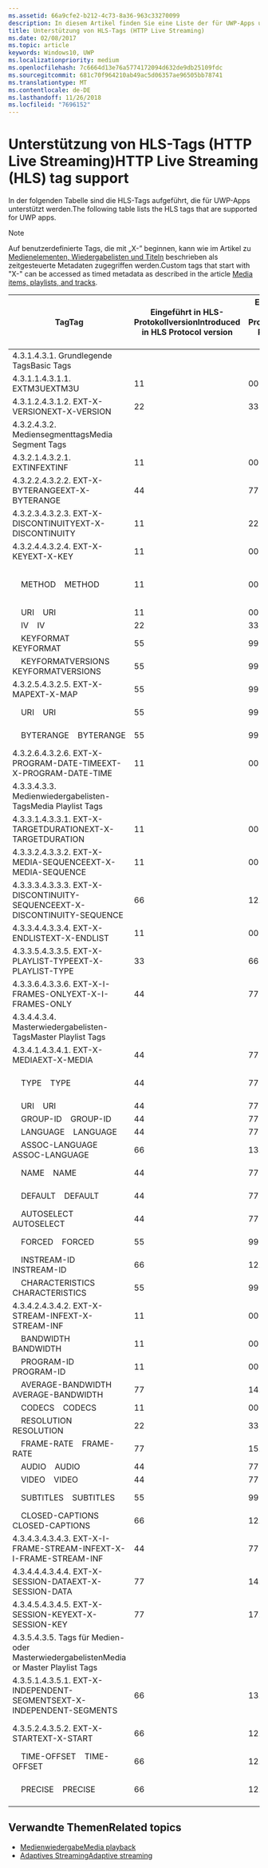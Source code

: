 ```yaml
---
ms.assetid: 66a9cfe2-b212-4c73-8a36-963c33270099
description: In diesem Artikel finden Sie eine Liste der für UWP-Apps unterstützten Tags für das HLS-Protokoll (HTTP Live Streaming).
title: Unterstützung von HLS-Tags (HTTP Live Streaming)
ms.date: 02/08/2017
ms.topic: article
keywords: Windows10, UWP
ms.localizationpriority: medium
ms.openlocfilehash: 7c6664d13e76a5774172094d632de9db25109fdc
ms.sourcegitcommit: 681c70f964210ab49ac5d06357ae96505bb78741
ms.translationtype: MT
ms.contentlocale: de-DE
ms.lasthandoff: 11/26/2018
ms.locfileid: "7696152"
---
```

# <a name="http-live-streaming-hls-tag-support"></a><span data-ttu-id="c95f7-104">Unterstützung von HLS-Tags (HTTP Live Streaming)</span><span class="sxs-lookup"><span data-stu-id="c95f7-104">HTTP Live Streaming (HLS) tag support</span></span>
<span data-ttu-id="c95f7-105">In der folgenden Tabelle sind die HLS-Tags aufgeführt, die für UWP-Apps unterstützt werden.</span><span class="sxs-lookup"><span data-stu-id="c95f7-105">The following table lists the HLS tags that are supported for UWP apps.</span></span>

> [!NOTE] 
> <span data-ttu-id="c95f7-106">Auf benutzerdefinierte Tags, die mit „X-” beginnen, kann wie im Artikel zu [Medienelementen, Wiedergabelisten und Titeln](media-playback-with-mediasource.md) beschrieben als zeitgesteuerte Metadaten zugegriffen werden.</span><span class="sxs-lookup"><span data-stu-id="c95f7-106">Custom tags that start with "X-" can be accessed as timed metadata as described in the article [Media items, playlists, and tracks](media-playback-with-mediasource.md).</span></span>

|<span data-ttu-id="c95f7-107">Tag</span><span class="sxs-lookup"><span data-stu-id="c95f7-107">Tag</span></span> |<span data-ttu-id="c95f7-108">Eingeführt in HLS-Protokollversion</span><span class="sxs-lookup"><span data-stu-id="c95f7-108">Introduced in HLS Protocol version</span></span>|<span data-ttu-id="c95f7-109">Entwurfsversion des HLS-Protokolldokuments</span><span class="sxs-lookup"><span data-stu-id="c95f7-109">HLS Protocol Document Draft Version</span></span>|<span data-ttu-id="c95f7-110">Erforderlich auf dem Client</span><span class="sxs-lookup"><span data-stu-id="c95f7-110">Required on Client</span></span>|<span data-ttu-id="c95f7-111">Juliversion von Windows 10</span><span class="sxs-lookup"><span data-stu-id="c95f7-111">July release of Windows 10</span></span>|<span data-ttu-id="c95f7-112">Windows 10, Version 1511</span><span class="sxs-lookup"><span data-stu-id="c95f7-112">Windows 10, Version 1511</span></span>|<span data-ttu-id="c95f7-113">Windows 10, Version 1607</span><span class="sxs-lookup"><span data-stu-id="c95f7-113">Windows 10, Version 1607</span></span> |
|---------------------|-----------|--------------|---------|--------------|-----|-----|
|<span data-ttu-id="c95f7-114">4.3.1.</span><span class="sxs-lookup"><span data-stu-id="c95f7-114">4.3.1.</span></span>  <span data-ttu-id="c95f7-115">Grundlegende Tags</span><span class="sxs-lookup"><span data-stu-id="c95f7-115">Basic Tags</span></span>                 |             |                   |         |             |     |    |
| <span data-ttu-id="c95f7-116">4.3.1.1.</span><span class="sxs-lookup"><span data-stu-id="c95f7-116">4.3.1.1.</span></span>  <span data-ttu-id="c95f7-117">EXTM3U</span><span class="sxs-lookup"><span data-stu-id="c95f7-117">EXTM3U</span></span> |<span data-ttu-id="c95f7-118">1</span><span class="sxs-lookup"><span data-stu-id="c95f7-118">1</span></span>|<span data-ttu-id="c95f7-119">0</span><span class="sxs-lookup"><span data-stu-id="c95f7-119">0</span></span>|<span data-ttu-id="c95f7-120">ERFORDERLICH</span><span class="sxs-lookup"><span data-stu-id="c95f7-120">REQUIRED</span></span>|<span data-ttu-id="c95f7-121">Unterstützt</span><span class="sxs-lookup"><span data-stu-id="c95f7-121">Supported</span></span>|<span data-ttu-id="c95f7-122">Unterstützt</span><span class="sxs-lookup"><span data-stu-id="c95f7-122">Supported</span></span>|<span data-ttu-id="c95f7-123">Unterstützt</span><span class="sxs-lookup"><span data-stu-id="c95f7-123">Supported</span></span>|
| <span data-ttu-id="c95f7-124">4.3.1.2.</span><span class="sxs-lookup"><span data-stu-id="c95f7-124">4.3.1.2.</span></span>  <span data-ttu-id="c95f7-125">EXT-X-VERSION</span><span class="sxs-lookup"><span data-stu-id="c95f7-125">EXT-X-VERSION</span></span> |<span data-ttu-id="c95f7-126">2</span><span class="sxs-lookup"><span data-stu-id="c95f7-126">2</span></span>|<span data-ttu-id="c95f7-127">3</span><span class="sxs-lookup"><span data-stu-id="c95f7-127">3</span></span>|<span data-ttu-id="c95f7-128">ERFORDERLICH</span><span class="sxs-lookup"><span data-stu-id="c95f7-128">REQUIRED</span></span>|<span data-ttu-id="c95f7-129">Unterstützt</span><span class="sxs-lookup"><span data-stu-id="c95f7-129">Supported</span></span>|<span data-ttu-id="c95f7-130">Unterstützt</span><span class="sxs-lookup"><span data-stu-id="c95f7-130">Supported</span></span>|<span data-ttu-id="c95f7-131">Unterstützt</span><span class="sxs-lookup"><span data-stu-id="c95f7-131">Supported</span></span>
|<span data-ttu-id="c95f7-132">4.3.2.</span><span class="sxs-lookup"><span data-stu-id="c95f7-132">4.3.2.</span></span>  <span data-ttu-id="c95f7-133">Mediensegmenttags</span><span class="sxs-lookup"><span data-stu-id="c95f7-133">Media Segment Tags</span></span>                 |             |                   |         |             |     |    | 
| <span data-ttu-id="c95f7-134">4.3.2.1.</span><span class="sxs-lookup"><span data-stu-id="c95f7-134">4.3.2.1.</span></span>  <span data-ttu-id="c95f7-135">EXTINF</span><span class="sxs-lookup"><span data-stu-id="c95f7-135">EXTINF</span></span>  |<span data-ttu-id="c95f7-136">1</span><span class="sxs-lookup"><span data-stu-id="c95f7-136">1</span></span>|<span data-ttu-id="c95f7-137">0</span><span class="sxs-lookup"><span data-stu-id="c95f7-137">0</span></span>|<span data-ttu-id="c95f7-138">ERFORDERLICH</span><span class="sxs-lookup"><span data-stu-id="c95f7-138">REQUIRED</span></span>|<span data-ttu-id="c95f7-139">Unterstützt</span><span class="sxs-lookup"><span data-stu-id="c95f7-139">Supported</span></span>|<span data-ttu-id="c95f7-140">Unterstützt</span><span class="sxs-lookup"><span data-stu-id="c95f7-140">Supported</span></span>|<span data-ttu-id="c95f7-141">Unterstützt</span><span class="sxs-lookup"><span data-stu-id="c95f7-141">Supported</span></span>
| <span data-ttu-id="c95f7-142">4.3.2.2.</span><span class="sxs-lookup"><span data-stu-id="c95f7-142">4.3.2.2.</span></span>  <span data-ttu-id="c95f7-143">EXT-X-BYTERANGE</span><span class="sxs-lookup"><span data-stu-id="c95f7-143">EXT-X-BYTERANGE</span></span> |<span data-ttu-id="c95f7-144">4</span><span class="sxs-lookup"><span data-stu-id="c95f7-144">4</span></span>|<span data-ttu-id="c95f7-145">7</span><span class="sxs-lookup"><span data-stu-id="c95f7-145">7</span></span>|<span data-ttu-id="c95f7-146">OPTIONAL</span><span class="sxs-lookup"><span data-stu-id="c95f7-146">OPTIONAL</span></span>|<span data-ttu-id="c95f7-147">Unterstützt</span><span class="sxs-lookup"><span data-stu-id="c95f7-147">Supported</span></span>|<span data-ttu-id="c95f7-148">Unterstützt</span><span class="sxs-lookup"><span data-stu-id="c95f7-148">Supported</span></span>|<span data-ttu-id="c95f7-149">Unterstützt</span><span class="sxs-lookup"><span data-stu-id="c95f7-149">Supported</span></span>|
| <span data-ttu-id="c95f7-150">4.3.2.3.</span><span class="sxs-lookup"><span data-stu-id="c95f7-150">4.3.2.3.</span></span>  <span data-ttu-id="c95f7-151">EXT-X-DISCONTINUITY</span><span class="sxs-lookup"><span data-stu-id="c95f7-151">EXT-X-DISCONTINUITY</span></span> |<span data-ttu-id="c95f7-152">1</span><span class="sxs-lookup"><span data-stu-id="c95f7-152">1</span></span>|<span data-ttu-id="c95f7-153">2</span><span class="sxs-lookup"><span data-stu-id="c95f7-153">2</span></span>|<span data-ttu-id="c95f7-154">OPTIONAL</span><span class="sxs-lookup"><span data-stu-id="c95f7-154">OPTIONAL</span></span>|<span data-ttu-id="c95f7-155">Unterstützt</span><span class="sxs-lookup"><span data-stu-id="c95f7-155">Supported</span></span>|<span data-ttu-id="c95f7-156">Unterstützt</span><span class="sxs-lookup"><span data-stu-id="c95f7-156">Supported</span></span>|<span data-ttu-id="c95f7-157">Unterstützt</span><span class="sxs-lookup"><span data-stu-id="c95f7-157">Supported</span></span>|
| <span data-ttu-id="c95f7-158">4.3.2.4.</span><span class="sxs-lookup"><span data-stu-id="c95f7-158">4.3.2.4.</span></span>  <span data-ttu-id="c95f7-159">EXT-X-KEY</span><span class="sxs-lookup"><span data-stu-id="c95f7-159">EXT-X-KEY</span></span> |<span data-ttu-id="c95f7-160">1</span><span class="sxs-lookup"><span data-stu-id="c95f7-160">1</span></span>|<span data-ttu-id="c95f7-161">0</span><span class="sxs-lookup"><span data-stu-id="c95f7-161">0</span></span>|<span data-ttu-id="c95f7-162">OPTIONAL</span><span class="sxs-lookup"><span data-stu-id="c95f7-162">OPTIONAL</span></span>|<span data-ttu-id="c95f7-163">Unterstützt</span><span class="sxs-lookup"><span data-stu-id="c95f7-163">Supported</span></span>|<span data-ttu-id="c95f7-164">Unterstützt</span><span class="sxs-lookup"><span data-stu-id="c95f7-164">Supported</span></span>|<span data-ttu-id="c95f7-165">Unterstützt</span><span class="sxs-lookup"><span data-stu-id="c95f7-165">Supported</span></span>|
|<span data-ttu-id="c95f7-166">&nbsp;&nbsp;&nbsp; METHOD</span><span class="sxs-lookup"><span data-stu-id="c95f7-166">&nbsp;&nbsp;&nbsp; METHOD</span></span>|<span data-ttu-id="c95f7-167">1</span><span class="sxs-lookup"><span data-stu-id="c95f7-167">1</span></span>|<span data-ttu-id="c95f7-168">0</span><span class="sxs-lookup"><span data-stu-id="c95f7-168">0</span></span>|<span data-ttu-id="c95f7-169">Attribut</span><span class="sxs-lookup"><span data-stu-id="c95f7-169">Attribute</span></span>|<span data-ttu-id="c95f7-170">„NONE, AES-128”</span><span class="sxs-lookup"><span data-stu-id="c95f7-170">"NONE, AES-128"</span></span>|<span data-ttu-id="c95f7-171">„NONE, AES-128”</span><span class="sxs-lookup"><span data-stu-id="c95f7-171">"NONE, AES-128"</span></span>|<span data-ttu-id="c95f7-172">„NONE, AES-128, SAMPLE-AES”</span><span class="sxs-lookup"><span data-stu-id="c95f7-172">"NONE, AES-128, SAMPLE-AES"</span></span>|
|<span data-ttu-id="c95f7-173">&nbsp;&nbsp;&nbsp; URI</span><span class="sxs-lookup"><span data-stu-id="c95f7-173">&nbsp;&nbsp;&nbsp; URI</span></span>|<span data-ttu-id="c95f7-174">1</span><span class="sxs-lookup"><span data-stu-id="c95f7-174">1</span></span>|<span data-ttu-id="c95f7-175">0</span><span class="sxs-lookup"><span data-stu-id="c95f7-175">0</span></span>|<span data-ttu-id="c95f7-176">Attribut</span><span class="sxs-lookup"><span data-stu-id="c95f7-176">Attribute</span></span>|<span data-ttu-id="c95f7-177">Unterstützt</span><span class="sxs-lookup"><span data-stu-id="c95f7-177">Supported</span></span>|<span data-ttu-id="c95f7-178">Unterstützt</span><span class="sxs-lookup"><span data-stu-id="c95f7-178">Supported</span></span>|<span data-ttu-id="c95f7-179">Unterstützt</span><span class="sxs-lookup"><span data-stu-id="c95f7-179">Supported</span></span>|
|<span data-ttu-id="c95f7-180">&nbsp;&nbsp;&nbsp; IV</span><span class="sxs-lookup"><span data-stu-id="c95f7-180">&nbsp;&nbsp;&nbsp; IV</span></span>|<span data-ttu-id="c95f7-181">2</span><span class="sxs-lookup"><span data-stu-id="c95f7-181">2</span></span>|<span data-ttu-id="c95f7-182">3</span><span class="sxs-lookup"><span data-stu-id="c95f7-182">3</span></span>|<span data-ttu-id="c95f7-183">Attribut</span><span class="sxs-lookup"><span data-stu-id="c95f7-183">Attribute</span></span>|<span data-ttu-id="c95f7-184">Unterstützt</span><span class="sxs-lookup"><span data-stu-id="c95f7-184">Supported</span></span>|<span data-ttu-id="c95f7-185">Unterstützt</span><span class="sxs-lookup"><span data-stu-id="c95f7-185">Supported</span></span>|<span data-ttu-id="c95f7-186">Unterstützt</span><span class="sxs-lookup"><span data-stu-id="c95f7-186">Supported</span></span>|
|<span data-ttu-id="c95f7-187">&nbsp;&nbsp;&nbsp; KEYFORMAT</span><span class="sxs-lookup"><span data-stu-id="c95f7-187">&nbsp;&nbsp;&nbsp; KEYFORMAT</span></span>|<span data-ttu-id="c95f7-188">5</span><span class="sxs-lookup"><span data-stu-id="c95f7-188">5</span></span>|<span data-ttu-id="c95f7-189">9</span><span class="sxs-lookup"><span data-stu-id="c95f7-189">9</span></span>|<span data-ttu-id="c95f7-190">Attribut</span><span class="sxs-lookup"><span data-stu-id="c95f7-190">Attribute</span></span>|<span data-ttu-id="c95f7-191">Nicht unterstützt</span><span class="sxs-lookup"><span data-stu-id="c95f7-191">Not Supported</span></span>|<span data-ttu-id="c95f7-192">Nicht unterstützt</span><span class="sxs-lookup"><span data-stu-id="c95f7-192">Not Supported</span></span>|<span data-ttu-id="c95f7-193">Nicht unterstützt</span><span class="sxs-lookup"><span data-stu-id="c95f7-193">Not Supported</span></span>|
|<span data-ttu-id="c95f7-194">&nbsp;&nbsp;&nbsp; KEYFORMATVERSIONS</span><span class="sxs-lookup"><span data-stu-id="c95f7-194">&nbsp;&nbsp;&nbsp; KEYFORMATVERSIONS</span></span>|<span data-ttu-id="c95f7-195">5</span><span class="sxs-lookup"><span data-stu-id="c95f7-195">5</span></span>|<span data-ttu-id="c95f7-196">9</span><span class="sxs-lookup"><span data-stu-id="c95f7-196">9</span></span>|<span data-ttu-id="c95f7-197">Attribut</span><span class="sxs-lookup"><span data-stu-id="c95f7-197">Attribute</span></span>|<span data-ttu-id="c95f7-198">Nicht unterstützt</span><span class="sxs-lookup"><span data-stu-id="c95f7-198">Not Supported</span></span>|<span data-ttu-id="c95f7-199">Nicht unterstützt</span><span class="sxs-lookup"><span data-stu-id="c95f7-199">Not Supported</span></span>|<span data-ttu-id="c95f7-200">Nicht unterstützt</span><span class="sxs-lookup"><span data-stu-id="c95f7-200">Not Supported</span></span>|
| <span data-ttu-id="c95f7-201">4.3.2.5.</span><span class="sxs-lookup"><span data-stu-id="c95f7-201">4.3.2.5.</span></span>  <span data-ttu-id="c95f7-202">EXT-X-MAP</span><span class="sxs-lookup"><span data-stu-id="c95f7-202">EXT-X-MAP</span></span> |<span data-ttu-id="c95f7-203">5</span><span class="sxs-lookup"><span data-stu-id="c95f7-203">5</span></span>|<span data-ttu-id="c95f7-204">9</span><span class="sxs-lookup"><span data-stu-id="c95f7-204">9</span></span>|<span data-ttu-id="c95f7-205">OPTIONAL</span><span class="sxs-lookup"><span data-stu-id="c95f7-205">OPTIONAL</span></span>|<span data-ttu-id="c95f7-206">Nicht unterstützt</span><span class="sxs-lookup"><span data-stu-id="c95f7-206">Not Supported</span></span>|<span data-ttu-id="c95f7-207">Nicht unterstützt</span><span class="sxs-lookup"><span data-stu-id="c95f7-207">Not Supported</span></span>|<span data-ttu-id="c95f7-208">Nicht unterstützt</span><span class="sxs-lookup"><span data-stu-id="c95f7-208">Not Supported</span></span>|
|<span data-ttu-id="c95f7-209">&nbsp;&nbsp;&nbsp; URI</span><span class="sxs-lookup"><span data-stu-id="c95f7-209">&nbsp;&nbsp;&nbsp; URI</span></span>|<span data-ttu-id="c95f7-210">5</span><span class="sxs-lookup"><span data-stu-id="c95f7-210">5</span></span>|<span data-ttu-id="c95f7-211">9</span><span class="sxs-lookup"><span data-stu-id="c95f7-211">9</span></span>|<span data-ttu-id="c95f7-212">Attribut</span><span class="sxs-lookup"><span data-stu-id="c95f7-212">Attribute</span></span>|<span data-ttu-id="c95f7-213">Nicht unterstützt</span><span class="sxs-lookup"><span data-stu-id="c95f7-213">Not Supported</span></span>|<span data-ttu-id="c95f7-214">Nicht unterstützt</span><span class="sxs-lookup"><span data-stu-id="c95f7-214">Not Supported</span></span>|<span data-ttu-id="c95f7-215">Nicht unterstützt</span><span class="sxs-lookup"><span data-stu-id="c95f7-215">Not Supported</span></span>|
|<span data-ttu-id="c95f7-216">&nbsp;&nbsp;&nbsp; BYTERANGE</span><span class="sxs-lookup"><span data-stu-id="c95f7-216">&nbsp;&nbsp;&nbsp; BYTERANGE</span></span>|<span data-ttu-id="c95f7-217">5</span><span class="sxs-lookup"><span data-stu-id="c95f7-217">5</span></span>|<span data-ttu-id="c95f7-218">9</span><span class="sxs-lookup"><span data-stu-id="c95f7-218">9</span></span>|<span data-ttu-id="c95f7-219">Attribut</span><span class="sxs-lookup"><span data-stu-id="c95f7-219">Attribute</span></span>|<span data-ttu-id="c95f7-220">Nicht unterstützt</span><span class="sxs-lookup"><span data-stu-id="c95f7-220">Not Supported</span></span>|<span data-ttu-id="c95f7-221">Nicht unterstützt</span><span class="sxs-lookup"><span data-stu-id="c95f7-221">Not Supported</span></span>|<span data-ttu-id="c95f7-222">Nicht unterstützt</span><span class="sxs-lookup"><span data-stu-id="c95f7-222">Not Supported</span></span>|
| <span data-ttu-id="c95f7-223">4.3.2.6.</span><span class="sxs-lookup"><span data-stu-id="c95f7-223">4.3.2.6.</span></span>  <span data-ttu-id="c95f7-224">EXT-X-PROGRAM-DATE-TIME</span><span class="sxs-lookup"><span data-stu-id="c95f7-224">EXT-X-PROGRAM-DATE-TIME</span></span> |<span data-ttu-id="c95f7-225">1</span><span class="sxs-lookup"><span data-stu-id="c95f7-225">1</span></span>|<span data-ttu-id="c95f7-226">0</span><span class="sxs-lookup"><span data-stu-id="c95f7-226">0</span></span>|<span data-ttu-id="c95f7-227">OPTIONAL</span><span class="sxs-lookup"><span data-stu-id="c95f7-227">OPTIONAL</span></span>|<span data-ttu-id="c95f7-228">Nicht unterstützt</span><span class="sxs-lookup"><span data-stu-id="c95f7-228">Not Supported</span></span>|<span data-ttu-id="c95f7-229">Nicht unterstützt</span><span class="sxs-lookup"><span data-stu-id="c95f7-229">Not Supported</span></span>|<span data-ttu-id="c95f7-230">Nicht unterstützt</span><span class="sxs-lookup"><span data-stu-id="c95f7-230">Not Supported</span></span>|
|<span data-ttu-id="c95f7-231">4.3.3.</span><span class="sxs-lookup"><span data-stu-id="c95f7-231">4.3.3.</span></span>  <span data-ttu-id="c95f7-232">Medienwiedergabelisten-Tags</span><span class="sxs-lookup"><span data-stu-id="c95f7-232">Media Playlist Tags</span></span>                 |             |                   |         |             |     |    | 
| <span data-ttu-id="c95f7-233">4.3.3.1.</span><span class="sxs-lookup"><span data-stu-id="c95f7-233">4.3.3.1.</span></span>  <span data-ttu-id="c95f7-234">EXT-X-TARGETDURATION</span><span class="sxs-lookup"><span data-stu-id="c95f7-234">EXT-X-TARGETDURATION</span></span>  |<span data-ttu-id="c95f7-235">1</span><span class="sxs-lookup"><span data-stu-id="c95f7-235">1</span></span>|<span data-ttu-id="c95f7-236">0</span><span class="sxs-lookup"><span data-stu-id="c95f7-236">0</span></span>|<span data-ttu-id="c95f7-237">ERFORDERLICH</span><span class="sxs-lookup"><span data-stu-id="c95f7-237">REQUIRED</span></span>|<span data-ttu-id="c95f7-238">Unterstützt</span><span class="sxs-lookup"><span data-stu-id="c95f7-238">Supported</span></span>|<span data-ttu-id="c95f7-239">Unterstützt</span><span class="sxs-lookup"><span data-stu-id="c95f7-239">Supported</span></span>|<span data-ttu-id="c95f7-240">Unterstützt</span><span class="sxs-lookup"><span data-stu-id="c95f7-240">Supported</span></span>|
| <span data-ttu-id="c95f7-241">4.3.3.2.</span><span class="sxs-lookup"><span data-stu-id="c95f7-241">4.3.3.2.</span></span>  <span data-ttu-id="c95f7-242">EXT-X-MEDIA-SEQUENCE</span><span class="sxs-lookup"><span data-stu-id="c95f7-242">EXT-X-MEDIA-SEQUENCE</span></span>  |<span data-ttu-id="c95f7-243">1</span><span class="sxs-lookup"><span data-stu-id="c95f7-243">1</span></span>|<span data-ttu-id="c95f7-244">0</span><span class="sxs-lookup"><span data-stu-id="c95f7-244">0</span></span>|<span data-ttu-id="c95f7-245">OPTIONAL</span><span class="sxs-lookup"><span data-stu-id="c95f7-245">OPTIONAL</span></span>|<span data-ttu-id="c95f7-246">Unterstützt</span><span class="sxs-lookup"><span data-stu-id="c95f7-246">Supported</span></span>|<span data-ttu-id="c95f7-247">Unterstützt</span><span class="sxs-lookup"><span data-stu-id="c95f7-247">Supported</span></span>|<span data-ttu-id="c95f7-248">Unterstützt</span><span class="sxs-lookup"><span data-stu-id="c95f7-248">Supported</span></span>|
| <span data-ttu-id="c95f7-249">4.3.3.3.</span><span class="sxs-lookup"><span data-stu-id="c95f7-249">4.3.3.3.</span></span>  <span data-ttu-id="c95f7-250">EXT-X-DISCONTINUITY-SEQUENCE</span><span class="sxs-lookup"><span data-stu-id="c95f7-250">EXT-X-DISCONTINUITY-SEQUENCE</span></span>|<span data-ttu-id="c95f7-251">6</span><span class="sxs-lookup"><span data-stu-id="c95f7-251">6</span></span>|<span data-ttu-id="c95f7-252">12</span><span class="sxs-lookup"><span data-stu-id="c95f7-252">12</span></span>|<span data-ttu-id="c95f7-253">OPTIONAL</span><span class="sxs-lookup"><span data-stu-id="c95f7-253">OPTIONAL</span></span>|<span data-ttu-id="c95f7-254">Nicht unterstützt</span><span class="sxs-lookup"><span data-stu-id="c95f7-254">Not Supported</span></span>|<span data-ttu-id="c95f7-255">Nicht unterstützt</span><span class="sxs-lookup"><span data-stu-id="c95f7-255">Not Supported</span></span>|<span data-ttu-id="c95f7-256">Nicht unterstützt</span><span class="sxs-lookup"><span data-stu-id="c95f7-256">Not Supported</span></span>|
| <span data-ttu-id="c95f7-257">4.3.3.4.</span><span class="sxs-lookup"><span data-stu-id="c95f7-257">4.3.3.4.</span></span>  <span data-ttu-id="c95f7-258">EXT-X-ENDLIST</span><span class="sxs-lookup"><span data-stu-id="c95f7-258">EXT-X-ENDLIST</span></span> |<span data-ttu-id="c95f7-259">1</span><span class="sxs-lookup"><span data-stu-id="c95f7-259">1</span></span>|<span data-ttu-id="c95f7-260">0</span><span class="sxs-lookup"><span data-stu-id="c95f7-260">0</span></span>|<span data-ttu-id="c95f7-261">OPTIONAL</span><span class="sxs-lookup"><span data-stu-id="c95f7-261">OPTIONAL</span></span>|<span data-ttu-id="c95f7-262">Unterstützt</span><span class="sxs-lookup"><span data-stu-id="c95f7-262">Supported</span></span>|<span data-ttu-id="c95f7-263">Unterstützt</span><span class="sxs-lookup"><span data-stu-id="c95f7-263">Supported</span></span>|<span data-ttu-id="c95f7-264">Unterstützt</span><span class="sxs-lookup"><span data-stu-id="c95f7-264">Supported</span></span>|
| <span data-ttu-id="c95f7-265">4.3.3.5.</span><span class="sxs-lookup"><span data-stu-id="c95f7-265">4.3.3.5.</span></span>  <span data-ttu-id="c95f7-266">EXT-X-PLAYLIST-TYPE</span><span class="sxs-lookup"><span data-stu-id="c95f7-266">EXT-X-PLAYLIST-TYPE</span></span> |<span data-ttu-id="c95f7-267">3</span><span class="sxs-lookup"><span data-stu-id="c95f7-267">3</span></span>|<span data-ttu-id="c95f7-268">6</span><span class="sxs-lookup"><span data-stu-id="c95f7-268">6</span></span>|<span data-ttu-id="c95f7-269">OPTIONAL</span><span class="sxs-lookup"><span data-stu-id="c95f7-269">OPTIONAL</span></span>|<span data-ttu-id="c95f7-270">Unterstützt</span><span class="sxs-lookup"><span data-stu-id="c95f7-270">Supported</span></span>|<span data-ttu-id="c95f7-271">Unterstützt</span><span class="sxs-lookup"><span data-stu-id="c95f7-271">Supported</span></span>|<span data-ttu-id="c95f7-272">Unterstützt</span><span class="sxs-lookup"><span data-stu-id="c95f7-272">Supported</span></span>|
| <span data-ttu-id="c95f7-273">4.3.3.6.</span><span class="sxs-lookup"><span data-stu-id="c95f7-273">4.3.3.6.</span></span>  <span data-ttu-id="c95f7-274">EXT-X-I-FRAMES-ONLY</span><span class="sxs-lookup"><span data-stu-id="c95f7-274">EXT-X-I-FRAMES-ONLY</span></span> |<span data-ttu-id="c95f7-275">4</span><span class="sxs-lookup"><span data-stu-id="c95f7-275">4</span></span>|<span data-ttu-id="c95f7-276">7</span><span class="sxs-lookup"><span data-stu-id="c95f7-276">7</span></span>|<span data-ttu-id="c95f7-277">OPTIONAL</span><span class="sxs-lookup"><span data-stu-id="c95f7-277">OPTIONAL</span></span>|<span data-ttu-id="c95f7-278">Nicht unterstützt</span><span class="sxs-lookup"><span data-stu-id="c95f7-278">Not Supported</span></span>|<span data-ttu-id="c95f7-279">Nicht unterstützt</span><span class="sxs-lookup"><span data-stu-id="c95f7-279">Not Supported</span></span>|<span data-ttu-id="c95f7-280">Nicht unterstützt</span><span class="sxs-lookup"><span data-stu-id="c95f7-280">Not Supported</span></span>|
|<span data-ttu-id="c95f7-281">4.3.4.</span><span class="sxs-lookup"><span data-stu-id="c95f7-281">4.3.4.</span></span>  <span data-ttu-id="c95f7-282">Masterwiedergabelisten-Tags</span><span class="sxs-lookup"><span data-stu-id="c95f7-282">Master Playlist Tags</span></span>                 |             |                   |         |             |     |    |
| <span data-ttu-id="c95f7-283">4.3.4.1.</span><span class="sxs-lookup"><span data-stu-id="c95f7-283">4.3.4.1.</span></span>  <span data-ttu-id="c95f7-284">EXT-X-MEDIA</span><span class="sxs-lookup"><span data-stu-id="c95f7-284">EXT-X-MEDIA</span></span> |<span data-ttu-id="c95f7-285">4</span><span class="sxs-lookup"><span data-stu-id="c95f7-285">4</span></span>|<span data-ttu-id="c95f7-286">7</span><span class="sxs-lookup"><span data-stu-id="c95f7-286">7</span></span>|<span data-ttu-id="c95f7-287">OPTIONAL</span><span class="sxs-lookup"><span data-stu-id="c95f7-287">OPTIONAL</span></span>|<span data-ttu-id="c95f7-288">Unterstützt</span><span class="sxs-lookup"><span data-stu-id="c95f7-288">Supported</span></span>|<span data-ttu-id="c95f7-289">Unterstützt</span><span class="sxs-lookup"><span data-stu-id="c95f7-289">Supported</span></span>|<span data-ttu-id="c95f7-290">Unterstützt</span><span class="sxs-lookup"><span data-stu-id="c95f7-290">Supported</span></span>|
|<span data-ttu-id="c95f7-291">&nbsp;&nbsp;&nbsp;  TYPE</span><span class="sxs-lookup"><span data-stu-id="c95f7-291">&nbsp;&nbsp;&nbsp;  TYPE</span></span>|<span data-ttu-id="c95f7-292">4</span><span class="sxs-lookup"><span data-stu-id="c95f7-292">4</span></span>|<span data-ttu-id="c95f7-293">7</span><span class="sxs-lookup"><span data-stu-id="c95f7-293">7</span></span>|<span data-ttu-id="c95f7-294">Attribut</span><span class="sxs-lookup"><span data-stu-id="c95f7-294">Attribute</span></span>|<span data-ttu-id="c95f7-295">„AUDIO, VIDEO”</span><span class="sxs-lookup"><span data-stu-id="c95f7-295">"AUDIO, VIDEO"</span></span>|<span data-ttu-id="c95f7-296">„AUDIO, VIDEO”</span><span class="sxs-lookup"><span data-stu-id="c95f7-296">"AUDIO, VIDEO"</span></span>|<span data-ttu-id="c95f7-297">„AUDIO, VIDEO, SUBTITLES”</span><span class="sxs-lookup"><span data-stu-id="c95f7-297">"AUDIO, VIDEO, SUBTITLES"</span></span>|
|<span data-ttu-id="c95f7-298">&nbsp;&nbsp;&nbsp;  URI</span><span class="sxs-lookup"><span data-stu-id="c95f7-298">&nbsp;&nbsp;&nbsp;  URI</span></span>|<span data-ttu-id="c95f7-299">4</span><span class="sxs-lookup"><span data-stu-id="c95f7-299">4</span></span>|<span data-ttu-id="c95f7-300">7</span><span class="sxs-lookup"><span data-stu-id="c95f7-300">7</span></span>|<span data-ttu-id="c95f7-301">Attribut</span><span class="sxs-lookup"><span data-stu-id="c95f7-301">Attribute</span></span>|<span data-ttu-id="c95f7-302">Unterstützt</span><span class="sxs-lookup"><span data-stu-id="c95f7-302">Supported</span></span>|<span data-ttu-id="c95f7-303">Unterstützt</span><span class="sxs-lookup"><span data-stu-id="c95f7-303">Supported</span></span>|<span data-ttu-id="c95f7-304">Unterstützt</span><span class="sxs-lookup"><span data-stu-id="c95f7-304">Supported</span></span>|
|<span data-ttu-id="c95f7-305">&nbsp;&nbsp;&nbsp;  GROUP-ID</span><span class="sxs-lookup"><span data-stu-id="c95f7-305">&nbsp;&nbsp;&nbsp;  GROUP-ID</span></span>|<span data-ttu-id="c95f7-306">4</span><span class="sxs-lookup"><span data-stu-id="c95f7-306">4</span></span>|<span data-ttu-id="c95f7-307">7</span><span class="sxs-lookup"><span data-stu-id="c95f7-307">7</span></span>|<span data-ttu-id="c95f7-308">Attribut</span><span class="sxs-lookup"><span data-stu-id="c95f7-308">Attribute</span></span>|<span data-ttu-id="c95f7-309">Unterstützt</span><span class="sxs-lookup"><span data-stu-id="c95f7-309">Supported</span></span>|<span data-ttu-id="c95f7-310">Unterstützt</span><span class="sxs-lookup"><span data-stu-id="c95f7-310">Supported</span></span>|<span data-ttu-id="c95f7-311">Unterstützt</span><span class="sxs-lookup"><span data-stu-id="c95f7-311">Supported</span></span>|
|<span data-ttu-id="c95f7-312">&nbsp;&nbsp;&nbsp;  LANGUAGE</span><span class="sxs-lookup"><span data-stu-id="c95f7-312">&nbsp;&nbsp;&nbsp;  LANGUAGE</span></span>|<span data-ttu-id="c95f7-313">4</span><span class="sxs-lookup"><span data-stu-id="c95f7-313">4</span></span>|<span data-ttu-id="c95f7-314">7</span><span class="sxs-lookup"><span data-stu-id="c95f7-314">7</span></span>|<span data-ttu-id="c95f7-315">Attribut</span><span class="sxs-lookup"><span data-stu-id="c95f7-315">Attribute</span></span>|<span data-ttu-id="c95f7-316">Unterstützt</span><span class="sxs-lookup"><span data-stu-id="c95f7-316">Supported</span></span>|<span data-ttu-id="c95f7-317">Unterstützt</span><span class="sxs-lookup"><span data-stu-id="c95f7-317">Supported</span></span>|<span data-ttu-id="c95f7-318">Unterstützt</span><span class="sxs-lookup"><span data-stu-id="c95f7-318">Supported</span></span>|
|<span data-ttu-id="c95f7-319">&nbsp;&nbsp;&nbsp;  ASSOC-LANGUAGE</span><span class="sxs-lookup"><span data-stu-id="c95f7-319">&nbsp;&nbsp;&nbsp;  ASSOC-LANGUAGE</span></span>|<span data-ttu-id="c95f7-320">6</span><span class="sxs-lookup"><span data-stu-id="c95f7-320">6</span></span>|<span data-ttu-id="c95f7-321">13</span><span class="sxs-lookup"><span data-stu-id="c95f7-321">13</span></span>|<span data-ttu-id="c95f7-322">Attribut</span><span class="sxs-lookup"><span data-stu-id="c95f7-322">Attribute</span></span>|<span data-ttu-id="c95f7-323">Nicht unterstützt</span><span class="sxs-lookup"><span data-stu-id="c95f7-323">Not Supported</span></span>|<span data-ttu-id="c95f7-324">Nicht unterstützt</span><span class="sxs-lookup"><span data-stu-id="c95f7-324">Not Supported</span></span>|<span data-ttu-id="c95f7-325">Nicht unterstützt</span><span class="sxs-lookup"><span data-stu-id="c95f7-325">Not Supported</span></span>|
|<span data-ttu-id="c95f7-326">&nbsp;&nbsp;&nbsp;  NAME</span><span class="sxs-lookup"><span data-stu-id="c95f7-326">&nbsp;&nbsp;&nbsp;  NAME</span></span>|<span data-ttu-id="c95f7-327">4</span><span class="sxs-lookup"><span data-stu-id="c95f7-327">4</span></span>|<span data-ttu-id="c95f7-328">7</span><span class="sxs-lookup"><span data-stu-id="c95f7-328">7</span></span>|<span data-ttu-id="c95f7-329">Attribut</span><span class="sxs-lookup"><span data-stu-id="c95f7-329">Attribute</span></span>|<span data-ttu-id="c95f7-330">Nicht unterstützt</span><span class="sxs-lookup"><span data-stu-id="c95f7-330">Not Supported</span></span>|<span data-ttu-id="c95f7-331">Nicht unterstützt</span><span class="sxs-lookup"><span data-stu-id="c95f7-331">Not Supported</span></span>|<span data-ttu-id="c95f7-332">Unterstützt</span><span class="sxs-lookup"><span data-stu-id="c95f7-332">Supported</span></span>|
|<span data-ttu-id="c95f7-333">&nbsp;&nbsp;&nbsp;  DEFAULT</span><span class="sxs-lookup"><span data-stu-id="c95f7-333">&nbsp;&nbsp;&nbsp;  DEFAULT</span></span>|<span data-ttu-id="c95f7-334">4</span><span class="sxs-lookup"><span data-stu-id="c95f7-334">4</span></span>|<span data-ttu-id="c95f7-335">7</span><span class="sxs-lookup"><span data-stu-id="c95f7-335">7</span></span>|<span data-ttu-id="c95f7-336">Attribut</span><span class="sxs-lookup"><span data-stu-id="c95f7-336">Attribute</span></span>|<span data-ttu-id="c95f7-337">Nicht unterstützt</span><span class="sxs-lookup"><span data-stu-id="c95f7-337">Not Supported</span></span>|<span data-ttu-id="c95f7-338">Nicht unterstützt</span><span class="sxs-lookup"><span data-stu-id="c95f7-338">Not Supported</span></span>|<span data-ttu-id="c95f7-339">Nicht unterstützt</span><span class="sxs-lookup"><span data-stu-id="c95f7-339">Not Supported</span></span>|
|<span data-ttu-id="c95f7-340">&nbsp;&nbsp;&nbsp;  AUTOSELECT</span><span class="sxs-lookup"><span data-stu-id="c95f7-340">&nbsp;&nbsp;&nbsp;  AUTOSELECT</span></span>|<span data-ttu-id="c95f7-341">4</span><span class="sxs-lookup"><span data-stu-id="c95f7-341">4</span></span>|<span data-ttu-id="c95f7-342">7</span><span class="sxs-lookup"><span data-stu-id="c95f7-342">7</span></span>|<span data-ttu-id="c95f7-343">Attribut</span><span class="sxs-lookup"><span data-stu-id="c95f7-343">Attribute</span></span>|<span data-ttu-id="c95f7-344">Nicht unterstützt</span><span class="sxs-lookup"><span data-stu-id="c95f7-344">Not Supported</span></span>|<span data-ttu-id="c95f7-345">Nicht unterstützt</span><span class="sxs-lookup"><span data-stu-id="c95f7-345">Not Supported</span></span>|<span data-ttu-id="c95f7-346">Nicht unterstützt</span><span class="sxs-lookup"><span data-stu-id="c95f7-346">Not Supported</span></span>|
|<span data-ttu-id="c95f7-347">&nbsp;&nbsp;&nbsp;  FORCED</span><span class="sxs-lookup"><span data-stu-id="c95f7-347">&nbsp;&nbsp;&nbsp;  FORCED</span></span>|<span data-ttu-id="c95f7-348">5</span><span class="sxs-lookup"><span data-stu-id="c95f7-348">5</span></span>|<span data-ttu-id="c95f7-349">9</span><span class="sxs-lookup"><span data-stu-id="c95f7-349">9</span></span>|<span data-ttu-id="c95f7-350">Attribut</span><span class="sxs-lookup"><span data-stu-id="c95f7-350">Attribute</span></span>|<span data-ttu-id="c95f7-351">Nicht unterstützt</span><span class="sxs-lookup"><span data-stu-id="c95f7-351">Not Supported</span></span>|<span data-ttu-id="c95f7-352">Nicht unterstützt</span><span class="sxs-lookup"><span data-stu-id="c95f7-352">Not Supported</span></span>|<span data-ttu-id="c95f7-353">Nicht unterstützt</span><span class="sxs-lookup"><span data-stu-id="c95f7-353">Not Supported</span></span>|
|<span data-ttu-id="c95f7-354">&nbsp;&nbsp;&nbsp;  INSTREAM-ID</span><span class="sxs-lookup"><span data-stu-id="c95f7-354">&nbsp;&nbsp;&nbsp;  INSTREAM-ID</span></span>|<span data-ttu-id="c95f7-355">6</span><span class="sxs-lookup"><span data-stu-id="c95f7-355">6</span></span>|<span data-ttu-id="c95f7-356">12</span><span class="sxs-lookup"><span data-stu-id="c95f7-356">12</span></span>|<span data-ttu-id="c95f7-357">Attribut</span><span class="sxs-lookup"><span data-stu-id="c95f7-357">Attribute</span></span>|<span data-ttu-id="c95f7-358">Nicht unterstützt</span><span class="sxs-lookup"><span data-stu-id="c95f7-358">Not Supported</span></span>|<span data-ttu-id="c95f7-359">Nicht unterstützt</span><span class="sxs-lookup"><span data-stu-id="c95f7-359">Not Supported</span></span>|<span data-ttu-id="c95f7-360">Nicht unterstützt</span><span class="sxs-lookup"><span data-stu-id="c95f7-360">Not Supported</span></span>|
|<span data-ttu-id="c95f7-361">&nbsp;&nbsp;&nbsp;  CHARACTERISTICS</span><span class="sxs-lookup"><span data-stu-id="c95f7-361">&nbsp;&nbsp;&nbsp;  CHARACTERISTICS</span></span>|<span data-ttu-id="c95f7-362">5</span><span class="sxs-lookup"><span data-stu-id="c95f7-362">5</span></span>|<span data-ttu-id="c95f7-363">9</span><span class="sxs-lookup"><span data-stu-id="c95f7-363">9</span></span>|<span data-ttu-id="c95f7-364">Attribut</span><span class="sxs-lookup"><span data-stu-id="c95f7-364">Attribute</span></span>|<span data-ttu-id="c95f7-365">Nicht unterstützt</span><span class="sxs-lookup"><span data-stu-id="c95f7-365">Not Supported</span></span>|<span data-ttu-id="c95f7-366">Nicht unterstützt</span><span class="sxs-lookup"><span data-stu-id="c95f7-366">Not Supported</span></span>|<span data-ttu-id="c95f7-367">Nicht unterstützt</span><span class="sxs-lookup"><span data-stu-id="c95f7-367">Not Supported</span></span>|
| <span data-ttu-id="c95f7-368">4.3.4.2.</span><span class="sxs-lookup"><span data-stu-id="c95f7-368">4.3.4.2.</span></span>  <span data-ttu-id="c95f7-369">EXT-X-STREAM-INF</span><span class="sxs-lookup"><span data-stu-id="c95f7-369">EXT-X-STREAM-INF</span></span>  |<span data-ttu-id="c95f7-370">1</span><span class="sxs-lookup"><span data-stu-id="c95f7-370">1</span></span>|<span data-ttu-id="c95f7-371">0</span><span class="sxs-lookup"><span data-stu-id="c95f7-371">0</span></span>|<span data-ttu-id="c95f7-372">ERFORDERLICH</span><span class="sxs-lookup"><span data-stu-id="c95f7-372">REQUIRED</span></span>|<span data-ttu-id="c95f7-373">Unterstützt</span><span class="sxs-lookup"><span data-stu-id="c95f7-373">Supported</span></span>|<span data-ttu-id="c95f7-374">Unterstützt</span><span class="sxs-lookup"><span data-stu-id="c95f7-374">Supported</span></span>|<span data-ttu-id="c95f7-375">Unterstützt</span><span class="sxs-lookup"><span data-stu-id="c95f7-375">Supported</span></span>|
|<span data-ttu-id="c95f7-376">&nbsp;&nbsp;&nbsp;  BANDWIDTH</span><span class="sxs-lookup"><span data-stu-id="c95f7-376">&nbsp;&nbsp;&nbsp;  BANDWIDTH</span></span>|<span data-ttu-id="c95f7-377">1</span><span class="sxs-lookup"><span data-stu-id="c95f7-377">1</span></span>|<span data-ttu-id="c95f7-378">0</span><span class="sxs-lookup"><span data-stu-id="c95f7-378">0</span></span>|<span data-ttu-id="c95f7-379">Attribut</span><span class="sxs-lookup"><span data-stu-id="c95f7-379">Attribute</span></span>|<span data-ttu-id="c95f7-380">Unterstützt</span><span class="sxs-lookup"><span data-stu-id="c95f7-380">Supported</span></span>|<span data-ttu-id="c95f7-381">Unterstützt</span><span class="sxs-lookup"><span data-stu-id="c95f7-381">Supported</span></span>|<span data-ttu-id="c95f7-382">Unterstützt</span><span class="sxs-lookup"><span data-stu-id="c95f7-382">Supported</span></span>|
|<span data-ttu-id="c95f7-383">&nbsp;&nbsp;&nbsp;  PROGRAM-ID</span><span class="sxs-lookup"><span data-stu-id="c95f7-383">&nbsp;&nbsp;&nbsp;  PROGRAM-ID</span></span>|<span data-ttu-id="c95f7-384">1</span><span class="sxs-lookup"><span data-stu-id="c95f7-384">1</span></span>|<span data-ttu-id="c95f7-385">0</span><span class="sxs-lookup"><span data-stu-id="c95f7-385">0</span></span>|<span data-ttu-id="c95f7-386">Attribut</span><span class="sxs-lookup"><span data-stu-id="c95f7-386">Attribute</span></span>|<span data-ttu-id="c95f7-387">Nicht verfügbar</span><span class="sxs-lookup"><span data-stu-id="c95f7-387">NA</span></span>|<span data-ttu-id="c95f7-388">Nicht verfügbar</span><span class="sxs-lookup"><span data-stu-id="c95f7-388">NA</span></span>|<span data-ttu-id="c95f7-389">Nicht verfügbar</span><span class="sxs-lookup"><span data-stu-id="c95f7-389">NA</span></span>|
|<span data-ttu-id="c95f7-390">&nbsp;&nbsp;&nbsp;  AVERAGE-BANDWIDTH</span><span class="sxs-lookup"><span data-stu-id="c95f7-390">&nbsp;&nbsp;&nbsp;  AVERAGE-BANDWIDTH</span></span>|<span data-ttu-id="c95f7-391">7</span><span class="sxs-lookup"><span data-stu-id="c95f7-391">7</span></span>|<span data-ttu-id="c95f7-392">14</span><span class="sxs-lookup"><span data-stu-id="c95f7-392">14</span></span>|<span data-ttu-id="c95f7-393">Attribut</span><span class="sxs-lookup"><span data-stu-id="c95f7-393">Attribute</span></span>|<span data-ttu-id="c95f7-394">Nicht unterstützt</span><span class="sxs-lookup"><span data-stu-id="c95f7-394">Not Supported</span></span>|<span data-ttu-id="c95f7-395">Nicht unterstützt</span><span class="sxs-lookup"><span data-stu-id="c95f7-395">Not Supported</span></span>|<span data-ttu-id="c95f7-396">Nicht unterstützt</span><span class="sxs-lookup"><span data-stu-id="c95f7-396">Not Supported</span></span>|
|<span data-ttu-id="c95f7-397">&nbsp;&nbsp;&nbsp;  CODECS</span><span class="sxs-lookup"><span data-stu-id="c95f7-397">&nbsp;&nbsp;&nbsp;  CODECS</span></span>|<span data-ttu-id="c95f7-398">1</span><span class="sxs-lookup"><span data-stu-id="c95f7-398">1</span></span>|<span data-ttu-id="c95f7-399">0</span><span class="sxs-lookup"><span data-stu-id="c95f7-399">0</span></span>|<span data-ttu-id="c95f7-400">Attribut</span><span class="sxs-lookup"><span data-stu-id="c95f7-400">Attribute</span></span>|<span data-ttu-id="c95f7-401">Unterstützt</span><span class="sxs-lookup"><span data-stu-id="c95f7-401">Supported</span></span>|<span data-ttu-id="c95f7-402">Unterstützt</span><span class="sxs-lookup"><span data-stu-id="c95f7-402">Supported</span></span>|<span data-ttu-id="c95f7-403">Unterstützt</span><span class="sxs-lookup"><span data-stu-id="c95f7-403">Supported</span></span>|
|<span data-ttu-id="c95f7-404">&nbsp;&nbsp;&nbsp;  RESOLUTION</span><span class="sxs-lookup"><span data-stu-id="c95f7-404">&nbsp;&nbsp;&nbsp;  RESOLUTION</span></span>|<span data-ttu-id="c95f7-405">2</span><span class="sxs-lookup"><span data-stu-id="c95f7-405">2</span></span>|<span data-ttu-id="c95f7-406">3</span><span class="sxs-lookup"><span data-stu-id="c95f7-406">3</span></span>|<span data-ttu-id="c95f7-407">Attribut</span><span class="sxs-lookup"><span data-stu-id="c95f7-407">Attribute</span></span>|<span data-ttu-id="c95f7-408">Unterstützt</span><span class="sxs-lookup"><span data-stu-id="c95f7-408">Supported</span></span>|<span data-ttu-id="c95f7-409">Unterstützt</span><span class="sxs-lookup"><span data-stu-id="c95f7-409">Supported</span></span>|<span data-ttu-id="c95f7-410">Unterstützt</span><span class="sxs-lookup"><span data-stu-id="c95f7-410">Supported</span></span>|
|<span data-ttu-id="c95f7-411">&nbsp;&nbsp;&nbsp;  FRAME-RATE</span><span class="sxs-lookup"><span data-stu-id="c95f7-411">&nbsp;&nbsp;&nbsp;  FRAME-RATE</span></span>|<span data-ttu-id="c95f7-412">7</span><span class="sxs-lookup"><span data-stu-id="c95f7-412">7</span></span>|<span data-ttu-id="c95f7-413">15</span><span class="sxs-lookup"><span data-stu-id="c95f7-413">15</span></span>|<span data-ttu-id="c95f7-414">Attribut</span><span class="sxs-lookup"><span data-stu-id="c95f7-414">Attribute</span></span>|<span data-ttu-id="c95f7-415">Nicht verfügbar</span><span class="sxs-lookup"><span data-stu-id="c95f7-415">NA</span></span>|<span data-ttu-id="c95f7-416">Nicht verfügbar</span><span class="sxs-lookup"><span data-stu-id="c95f7-416">NA</span></span>|<span data-ttu-id="c95f7-417">Nicht verfügbar</span><span class="sxs-lookup"><span data-stu-id="c95f7-417">NA</span></span>|
|<span data-ttu-id="c95f7-418">&nbsp;&nbsp;&nbsp;  AUDIO</span><span class="sxs-lookup"><span data-stu-id="c95f7-418">&nbsp;&nbsp;&nbsp;  AUDIO</span></span>|<span data-ttu-id="c95f7-419">4</span><span class="sxs-lookup"><span data-stu-id="c95f7-419">4</span></span>|<span data-ttu-id="c95f7-420">7</span><span class="sxs-lookup"><span data-stu-id="c95f7-420">7</span></span>|<span data-ttu-id="c95f7-421">Attribut</span><span class="sxs-lookup"><span data-stu-id="c95f7-421">Attribute</span></span>|<span data-ttu-id="c95f7-422">Unterstützt</span><span class="sxs-lookup"><span data-stu-id="c95f7-422">Supported</span></span>|<span data-ttu-id="c95f7-423">Unterstützt</span><span class="sxs-lookup"><span data-stu-id="c95f7-423">Supported</span></span>|<span data-ttu-id="c95f7-424">Unterstützt</span><span class="sxs-lookup"><span data-stu-id="c95f7-424">Supported</span></span>|
|<span data-ttu-id="c95f7-425">&nbsp;&nbsp;&nbsp;  VIDEO</span><span class="sxs-lookup"><span data-stu-id="c95f7-425">&nbsp;&nbsp;&nbsp;  VIDEO</span></span>|<span data-ttu-id="c95f7-426">4</span><span class="sxs-lookup"><span data-stu-id="c95f7-426">4</span></span>|<span data-ttu-id="c95f7-427">7</span><span class="sxs-lookup"><span data-stu-id="c95f7-427">7</span></span>|<span data-ttu-id="c95f7-428">Attribut</span><span class="sxs-lookup"><span data-stu-id="c95f7-428">Attribute</span></span>|<span data-ttu-id="c95f7-429">Unterstützt</span><span class="sxs-lookup"><span data-stu-id="c95f7-429">Supported</span></span>|<span data-ttu-id="c95f7-430">Unterstützt</span><span class="sxs-lookup"><span data-stu-id="c95f7-430">Supported</span></span>|<span data-ttu-id="c95f7-431">Unterstützt</span><span class="sxs-lookup"><span data-stu-id="c95f7-431">Supported</span></span>|
|<span data-ttu-id="c95f7-432">&nbsp;&nbsp;&nbsp;  SUBTITLES</span><span class="sxs-lookup"><span data-stu-id="c95f7-432">&nbsp;&nbsp;&nbsp;  SUBTITLES</span></span>|<span data-ttu-id="c95f7-433">5</span><span class="sxs-lookup"><span data-stu-id="c95f7-433">5</span></span>|<span data-ttu-id="c95f7-434">9</span><span class="sxs-lookup"><span data-stu-id="c95f7-434">9</span></span>|<span data-ttu-id="c95f7-435">Attribut</span><span class="sxs-lookup"><span data-stu-id="c95f7-435">Attribute</span></span>|<span data-ttu-id="c95f7-436">Nicht unterstützt</span><span class="sxs-lookup"><span data-stu-id="c95f7-436">Not Supported</span></span>|<span data-ttu-id="c95f7-437">Nicht unterstützt</span><span class="sxs-lookup"><span data-stu-id="c95f7-437">Not Supported</span></span>|<span data-ttu-id="c95f7-438">Unterstützt</span><span class="sxs-lookup"><span data-stu-id="c95f7-438">Supported</span></span>|
|<span data-ttu-id="c95f7-439">&nbsp;&nbsp;&nbsp;  CLOSED-CAPTIONS</span><span class="sxs-lookup"><span data-stu-id="c95f7-439">&nbsp;&nbsp;&nbsp;  CLOSED-CAPTIONS</span></span>|<span data-ttu-id="c95f7-440">6</span><span class="sxs-lookup"><span data-stu-id="c95f7-440">6</span></span>|<span data-ttu-id="c95f7-441">12</span><span class="sxs-lookup"><span data-stu-id="c95f7-441">12</span></span>|<span data-ttu-id="c95f7-442">Attribut</span><span class="sxs-lookup"><span data-stu-id="c95f7-442">Attribute</span></span>|<span data-ttu-id="c95f7-443">Nicht unterstützt</span><span class="sxs-lookup"><span data-stu-id="c95f7-443">Not Supported</span></span>|<span data-ttu-id="c95f7-444">Nicht unterstützt</span><span class="sxs-lookup"><span data-stu-id="c95f7-444">Not Supported</span></span>|<span data-ttu-id="c95f7-445">Nicht unterstützt</span><span class="sxs-lookup"><span data-stu-id="c95f7-445">Not Supported</span></span>|
| <span data-ttu-id="c95f7-446">4.3.4.3.</span><span class="sxs-lookup"><span data-stu-id="c95f7-446">4.3.4.3.</span></span>  <span data-ttu-id="c95f7-447">EXT-X-I-FRAME-STREAM-INF</span><span class="sxs-lookup"><span data-stu-id="c95f7-447">EXT-X-I-FRAME-STREAM-INF</span></span>  |<span data-ttu-id="c95f7-448">4</span><span class="sxs-lookup"><span data-stu-id="c95f7-448">4</span></span>|<span data-ttu-id="c95f7-449">7</span><span class="sxs-lookup"><span data-stu-id="c95f7-449">7</span></span>|<span data-ttu-id="c95f7-450">OPTIONAL</span><span class="sxs-lookup"><span data-stu-id="c95f7-450">OPTIONAL</span></span>|<span data-ttu-id="c95f7-451">Nicht unterstützt</span><span class="sxs-lookup"><span data-stu-id="c95f7-451">Not Supported</span></span>|<span data-ttu-id="c95f7-452">Nicht unterstützt</span><span class="sxs-lookup"><span data-stu-id="c95f7-452">Not Supported</span></span>|<span data-ttu-id="c95f7-453">Nicht unterstützt</span><span class="sxs-lookup"><span data-stu-id="c95f7-453">Not Supported</span></span>|
| <span data-ttu-id="c95f7-454">4.3.4.4.</span><span class="sxs-lookup"><span data-stu-id="c95f7-454">4.3.4.4.</span></span>  <span data-ttu-id="c95f7-455">EXT-X-SESSION-DATA</span><span class="sxs-lookup"><span data-stu-id="c95f7-455">EXT-X-SESSION-DATA</span></span>  |<span data-ttu-id="c95f7-456">7</span><span class="sxs-lookup"><span data-stu-id="c95f7-456">7</span></span>|<span data-ttu-id="c95f7-457">14</span><span class="sxs-lookup"><span data-stu-id="c95f7-457">14</span></span>|<span data-ttu-id="c95f7-458">OPTIONAL</span><span class="sxs-lookup"><span data-stu-id="c95f7-458">OPTIONAL</span></span>|<span data-ttu-id="c95f7-459">Nicht unterstützt</span><span class="sxs-lookup"><span data-stu-id="c95f7-459">Not Supported</span></span>|<span data-ttu-id="c95f7-460">Nicht unterstützt</span><span class="sxs-lookup"><span data-stu-id="c95f7-460">Not Supported</span></span>|<span data-ttu-id="c95f7-461">Nicht unterstützt</span><span class="sxs-lookup"><span data-stu-id="c95f7-461">Not Supported</span></span>|
| <span data-ttu-id="c95f7-462">4.3.4.5.</span><span class="sxs-lookup"><span data-stu-id="c95f7-462">4.3.4.5.</span></span>  <span data-ttu-id="c95f7-463">EXT-X-SESSION-KEY</span><span class="sxs-lookup"><span data-stu-id="c95f7-463">EXT-X-SESSION-KEY</span></span> |<span data-ttu-id="c95f7-464">7</span><span class="sxs-lookup"><span data-stu-id="c95f7-464">7</span></span>|<span data-ttu-id="c95f7-465">17</span><span class="sxs-lookup"><span data-stu-id="c95f7-465">17</span></span>|<span data-ttu-id="c95f7-466">OPTIONAL</span><span class="sxs-lookup"><span data-stu-id="c95f7-466">OPTIONAL</span></span>|<span data-ttu-id="c95f7-467">Nicht unterstützt</span><span class="sxs-lookup"><span data-stu-id="c95f7-467">Not Supported</span></span>|<span data-ttu-id="c95f7-468">Nicht unterstützt</span><span class="sxs-lookup"><span data-stu-id="c95f7-468">Not Supported</span></span>|<span data-ttu-id="c95f7-469">Nicht unterstützt</span><span class="sxs-lookup"><span data-stu-id="c95f7-469">Not Supported</span></span>|
|<span data-ttu-id="c95f7-470">4.3.5.</span><span class="sxs-lookup"><span data-stu-id="c95f7-470">4.3.5.</span></span>  <span data-ttu-id="c95f7-471">Tags für Medien- oder Masterwiedergabelisten</span><span class="sxs-lookup"><span data-stu-id="c95f7-471">Media or Master Playlist Tags</span></span>                  |             |                   |         |             |     |    |
| <span data-ttu-id="c95f7-472">4.3.5.1.</span><span class="sxs-lookup"><span data-stu-id="c95f7-472">4.3.5.1.</span></span>  <span data-ttu-id="c95f7-473">EXT-X-INDEPENDENT-SEGMENTS</span><span class="sxs-lookup"><span data-stu-id="c95f7-473">EXT-X-INDEPENDENT-SEGMENTS</span></span> |<span data-ttu-id="c95f7-474">6</span><span class="sxs-lookup"><span data-stu-id="c95f7-474">6</span></span>|<span data-ttu-id="c95f7-475">13</span><span class="sxs-lookup"><span data-stu-id="c95f7-475">13</span></span>|<span data-ttu-id="c95f7-476">OPTIONAL</span><span class="sxs-lookup"><span data-stu-id="c95f7-476">OPTIONAL</span></span>|<span data-ttu-id="c95f7-477">Nicht unterstützt</span><span class="sxs-lookup"><span data-stu-id="c95f7-477">Not Supported</span></span>|<span data-ttu-id="c95f7-478">Unterstützt</span><span class="sxs-lookup"><span data-stu-id="c95f7-478">Supported</span></span>|<span data-ttu-id="c95f7-479">Unterstützt</span><span class="sxs-lookup"><span data-stu-id="c95f7-479">Supported</span></span>|
| <span data-ttu-id="c95f7-480">4.3.5.2.</span><span class="sxs-lookup"><span data-stu-id="c95f7-480">4.3.5.2.</span></span>  <span data-ttu-id="c95f7-481">EXT-X-START</span><span class="sxs-lookup"><span data-stu-id="c95f7-481">EXT-X-START</span></span>  |<span data-ttu-id="c95f7-482">6</span><span class="sxs-lookup"><span data-stu-id="c95f7-482">6</span></span>|<span data-ttu-id="c95f7-483">12</span><span class="sxs-lookup"><span data-stu-id="c95f7-483">12</span></span>|<span data-ttu-id="c95f7-484">OPTIONAL</span><span class="sxs-lookup"><span data-stu-id="c95f7-484">OPTIONAL</span></span>|<span data-ttu-id="c95f7-485">Nicht unterstützt</span><span class="sxs-lookup"><span data-stu-id="c95f7-485">Not Supported</span></span>|<span data-ttu-id="c95f7-486">Teilweise unterstützt</span><span class="sxs-lookup"><span data-stu-id="c95f7-486">Partially Supported</span></span>|<span data-ttu-id="c95f7-487">Teilweise unterstützt</span><span class="sxs-lookup"><span data-stu-id="c95f7-487">Partially Supported</span></span>|
|<span data-ttu-id="c95f7-488">&nbsp;&nbsp;&nbsp;  TIME-OFFSET</span><span class="sxs-lookup"><span data-stu-id="c95f7-488">&nbsp;&nbsp;&nbsp;  TIME-OFFSET</span></span>|<span data-ttu-id="c95f7-489">6</span><span class="sxs-lookup"><span data-stu-id="c95f7-489">6</span></span>|<span data-ttu-id="c95f7-490">12</span><span class="sxs-lookup"><span data-stu-id="c95f7-490">12</span></span>|<span data-ttu-id="c95f7-491">Attribut</span><span class="sxs-lookup"><span data-stu-id="c95f7-491">Attribute</span></span>|<span data-ttu-id="c95f7-492">Nicht unterstützt</span><span class="sxs-lookup"><span data-stu-id="c95f7-492">Not Supported</span></span>|<span data-ttu-id="c95f7-493">Unterstützt</span><span class="sxs-lookup"><span data-stu-id="c95f7-493">Supported</span></span>|<span data-ttu-id="c95f7-494">Unterstützt</span><span class="sxs-lookup"><span data-stu-id="c95f7-494">Supported</span></span>|
|<span data-ttu-id="c95f7-495">&nbsp;&nbsp;&nbsp;  PRECISE</span><span class="sxs-lookup"><span data-stu-id="c95f7-495">&nbsp;&nbsp;&nbsp;  PRECISE</span></span>|<span data-ttu-id="c95f7-496">6</span><span class="sxs-lookup"><span data-stu-id="c95f7-496">6</span></span>|<span data-ttu-id="c95f7-497">12</span><span class="sxs-lookup"><span data-stu-id="c95f7-497">12</span></span>|<span data-ttu-id="c95f7-498">Attribut</span><span class="sxs-lookup"><span data-stu-id="c95f7-498">Attribute</span></span>|<span data-ttu-id="c95f7-499">Nicht unterstützt</span><span class="sxs-lookup"><span data-stu-id="c95f7-499">Not Supported</span></span>|<span data-ttu-id="c95f7-500">„NO“ standardmäßig unterstützt</span><span class="sxs-lookup"><span data-stu-id="c95f7-500">Default "NO" supported</span></span>|<span data-ttu-id="c95f7-501">„NO“ standardmäßig unterstützt</span><span class="sxs-lookup"><span data-stu-id="c95f7-501">Default "NO" supported</span></span>|



## <a name="related-topics"></a><span data-ttu-id="c95f7-502">Verwandte Themen</span><span class="sxs-lookup"><span data-stu-id="c95f7-502">Related topics</span></span>

* [<span data-ttu-id="c95f7-503">Medienwiedergabe</span><span class="sxs-lookup"><span data-stu-id="c95f7-503">Media playback</span></span>](media-playback.md)
* [<span data-ttu-id="c95f7-504">Adaptives Streaming</span><span class="sxs-lookup"><span data-stu-id="c95f7-504">Adaptive streaming</span></span>](adaptive-streaming.md)
 

 




